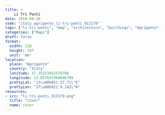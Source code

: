 ```yaml
---
title: > 
    Li Tri Ponti
date: 2018-09-26
code: "italy_agrigento_li-tri-ponti_912179"
tags: ["li-tri-ponti", "map", "architecture", "buildings", "Agrigento", "Italy"]
categories: ["Maps"]
draft: false
format:
  width: 210
  height: 297
  unit: 'mm'
location:
  place: "Agrigento"
  country: "Italy"
  latitude: 37.35253952576706
  longitude: 13.857697960606709
  prettyLat: "13\u00b051'27.71\"E"
  prettyLon: "37\u00b021'9.142\"N"
resources:
- src: "li-tri-ponti_912179.png"
  title: "Cover"
  name: cover
---
```

